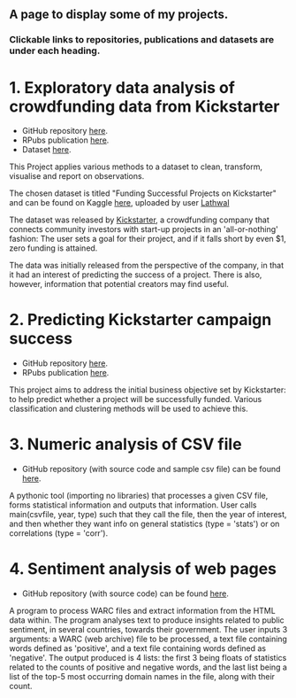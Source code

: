
## A page to display some of my projects.
### Clickable links to repositories, publications and datasets are under each heading.




# 1. Exploratory data analysis of crowdfunding data from Kickstarter
* GitHub repository [here](https://github.com/davidika/Analysis-of-Kickstarter-campaign-data).
* RPubs publication [here](https://rpubs.com/david_ika/EDA-kickstarter).
* Dataset [here](https://www.kaggle.com/codename007/funding-successful-projects).

This Project applies various methods to a dataset to clean, transform, visualise and report on observations.

The chosen dataset is titled "Funding Successful Projects on Kickstarter" and can be found on Kaggle [here](https://www.kaggle.com/codename007/funding-successful-projects), uploaded by user [Lathwal](https://www.kaggle.com/codename007)

The dataset was released by [Kickstarter](https://www.kickstarter.com/), a crowdfunding company that connects community investors with start-up projects in an 'all-or-nothing' fashion: The user sets a goal for their project, and if it falls short by even $1, zero funding is attained.

The data was initially released from the perspective of the company, in that it had an interest of predicting the success of a project. There is also, however, information that potential creators may find useful.




# 2. Predicting Kickstarter campaign success
* GitHub repository [here](https://github.com/davidika/Predictive-analytics-of-Kickstarter-campaign-data).
* RPubs publication [here](https://rpubs.com/david_ika/predicting-Kickstarter-campaign-success).

This project aims to address the initial business objective set by Kickstarter: to help predict whether a project will be successfully funded. Various classification and clustering methods will be used to achieve this.



# 3. Numeric analysis of CSV file
* GitHub repository (with source code and sample csv file) can be found [here](https://github.com/davidika/Numeric-analysis-of-CSV-file). 

A pythonic tool (importing no libraries) that processes a given CSV file, forms statistical information and outputs that information. User calls main(csvfile, year, type) such that they call the file, then the year of interest, and then whether they want info on general statistics (type = 'stats') or on correlations (type = 'corr').


# 4. Sentiment analysis of web pages
* GitHub repository (with source code) can be found [here](https://github.com/davidika/Sentiment-analysis-of-web-pages). 


A program to process WARC files and extract information from the HTML data within. The program analyses text to produce insights related to public sentiment, in several countries, towards their government. The user inputs 3 arguments: a WARC (web archive) file to be processed, a text file containing words defined as 'positive', and a text file containing words defined as 'negative'. The output produced is 4 lists: the first 3 being floats of statistics related to the counts of positive and negative words, and the last list being a list of the top-5 most occurring domain names in the file, along with their count.

